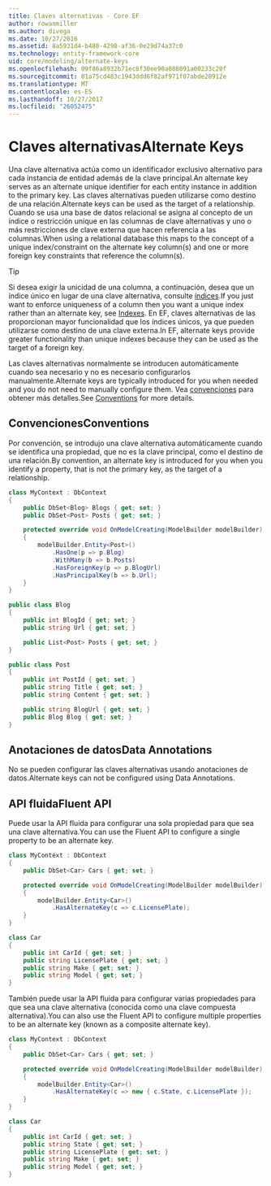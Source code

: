 ```yaml
---
title: Claves alternativas - Core EF
author: rowanmiller
ms.author: divega
ms.date: 10/27/2016
ms.assetid: 8a5931d4-b480-4298-af36-0e29d74a37c0
ms.technology: entity-framework-core
uid: core/modeling/alternate-keys
ms.openlocfilehash: 09f86a8932b71ec8f30ee90a088091a00233c20f
ms.sourcegitcommit: 01a75cd483c1943ddd6f82af971f07abde20912e
ms.translationtype: MT
ms.contentlocale: es-ES
ms.lasthandoff: 10/27/2017
ms.locfileid: "26052475"
---
```

# <a name="alternate-keys"></a><span data-ttu-id="8f6a9-102">Claves alternativas</span><span class="sxs-lookup"><span data-stu-id="8f6a9-102">Alternate Keys</span></span>

<span data-ttu-id="8f6a9-103">Una clave alternativa actúa como un identificador exclusivo alternativo para cada instancia de entidad además de la clave principal.</span><span class="sxs-lookup"><span data-stu-id="8f6a9-103">An alternate key serves as an alternate unique identifier for each entity instance in addition to the primary key.</span></span> <span data-ttu-id="8f6a9-104">Las claves alternativas pueden utilizarse como destino de una relación.</span><span class="sxs-lookup"><span data-stu-id="8f6a9-104">Alternate keys can be used as the target of a relationship.</span></span> <span data-ttu-id="8f6a9-105">Cuando se usa una base de datos relacional se asigna al concepto de un índice o restricción unique en las columnas de clave alternativas y uno o más restricciones de clave externa que hacen referencia a las columnas.</span><span class="sxs-lookup"><span data-stu-id="8f6a9-105">When using a relational database this maps to the concept of a unique index/constraint on the alternate key column(s) and one or more foreign key constraints that reference the column(s).</span></span>

> [!TIP]  
> <span data-ttu-id="8f6a9-106">Si desea exigir la unicidad de una columna, a continuación, desea que un índice único en lugar de una clave alternativa, consulte [índices](indexes.md).</span><span class="sxs-lookup"><span data-stu-id="8f6a9-106">If you just want to enforce uniqueness of a column then you want a unique index rather than an alternate key, see [Indexes](indexes.md).</span></span> <span data-ttu-id="8f6a9-107">En EF, claves alternativas de las proporcionan mayor funcionalidad que los índices únicos, ya que pueden utilizarse como destino de una clave externa.</span><span class="sxs-lookup"><span data-stu-id="8f6a9-107">In EF, alternate keys provide greater functionality than unique indexes because they can be used as the target of a foreign key.</span></span>

<span data-ttu-id="8f6a9-108">Las claves alternativas normalmente se introducen automáticamente cuando sea necesario y no es necesario configurarlos manualmente.</span><span class="sxs-lookup"><span data-stu-id="8f6a9-108">Alternate keys are typically introduced for you when needed and you do not need to manually configure them.</span></span> <span data-ttu-id="8f6a9-109">Vea [convenciones](#conventions) para obtener más detalles.</span><span class="sxs-lookup"><span data-stu-id="8f6a9-109">See [Conventions](#conventions) for more details.</span></span>

## <a name="conventions"></a><span data-ttu-id="8f6a9-110">Convenciones</span><span class="sxs-lookup"><span data-stu-id="8f6a9-110">Conventions</span></span>

<span data-ttu-id="8f6a9-111">Por convención, se introdujo una clave alternativa automáticamente cuando se identifica una propiedad, que no es la clave principal, como el destino de una relación.</span><span class="sxs-lookup"><span data-stu-id="8f6a9-111">By convention, an alternate key is introduced for you when you identify a property, that is not the primary key, as the target of a relationship.</span></span>

<!-- [!code-csharp[Main](samples/core/Modeling/Conventions/Samples/AlternateKey.cs?highlight=12)] -->
``` csharp
class MyContext : DbContext
{
    public DbSet<Blog> Blogs { get; set; }
    public DbSet<Post> Posts { get; set; }

    protected override void OnModelCreating(ModelBuilder modelBuilder)
    {
        modelBuilder.Entity<Post>()
            .HasOne(p => p.Blog)
            .WithMany(b => b.Posts)
            .HasForeignKey(p => p.BlogUrl)
            .HasPrincipalKey(b => b.Url);
    }
}

public class Blog
{
    public int BlogId { get; set; }
    public string Url { get; set; }

    public List<Post> Posts { get; set; }
}

public class Post
{
    public int PostId { get; set; }
    public string Title { get; set; }
    public string Content { get; set; }

    public string BlogUrl { get; set; }
    public Blog Blog { get; set; }
}
```

## <a name="data-annotations"></a><span data-ttu-id="8f6a9-112">Anotaciones de datos</span><span class="sxs-lookup"><span data-stu-id="8f6a9-112">Data Annotations</span></span>

<span data-ttu-id="8f6a9-113">No se pueden configurar las claves alternativas usando anotaciones de datos.</span><span class="sxs-lookup"><span data-stu-id="8f6a9-113">Alternate keys can not be configured using Data Annotations.</span></span>

## <a name="fluent-api"></a><span data-ttu-id="8f6a9-114">API fluida</span><span class="sxs-lookup"><span data-stu-id="8f6a9-114">Fluent API</span></span>

<span data-ttu-id="8f6a9-115">Puede usar la API fluida para configurar una sola propiedad para que sea una clave alternativa.</span><span class="sxs-lookup"><span data-stu-id="8f6a9-115">You can use the Fluent API to configure a single property to be an alternate key.</span></span>

<!-- [!code-csharp[Main](samples/core/Modeling/FluentAPI/Samples/AlternateKeySingle.cs?highlight=7,8)] -->
``` csharp
class MyContext : DbContext
{
    public DbSet<Car> Cars { get; set; }

    protected override void OnModelCreating(ModelBuilder modelBuilder)
    {
        modelBuilder.Entity<Car>()
            .HasAlternateKey(c => c.LicensePlate);
    }
}

class Car
{
    public int CarId { get; set; }
    public string LicensePlate { get; set; }
    public string Make { get; set; }
    public string Model { get; set; }
}
```

<span data-ttu-id="8f6a9-116">También puede usar la API fluida para configurar varias propiedades para que sea una clave alternativa (conocida como una clave compuesta alternativa).</span><span class="sxs-lookup"><span data-stu-id="8f6a9-116">You can also use the Fluent API to configure multiple properties to be an alternate key (known as a composite alternate key).</span></span>

<!-- [!code-csharp[Main](samples/core/Modeling/FluentAPI/Samples/AlternateKeyComposite.cs?highlight=7,8)] -->
``` csharp
class MyContext : DbContext
{
    public DbSet<Car> Cars { get; set; }

    protected override void OnModelCreating(ModelBuilder modelBuilder)
    {
        modelBuilder.Entity<Car>()
            .HasAlternateKey(c => new { c.State, c.LicensePlate });
    }
}

class Car
{
    public int CarId { get; set; }
    public string State { get; set; }
    public string LicensePlate { get; set; }
    public string Make { get; set; }
    public string Model { get; set; }
}
```
